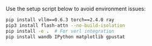 Use the setup script below to avoid environment issues:

```bash
pip install vllm==0.6.3 torch==2.4.0 ray
pip3 install flash-attn --no-build-isolation
pip install -e .  # For verl integration
pip install wandb IPython matplotlib gpustat
```